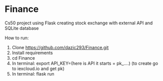 # Finance

Cs50 project using Flask creating stock exchange with external API and SQLite database

How to run:
1. Clone https://github.com/dazic293/Finance.git
2. Install requirements
3. cd Finance 
4. In terminal: export API_KEY=(here is API it starts = pk_....)  (to create go to iexcloud.io and get pk)
5. In terminal: flask run 
